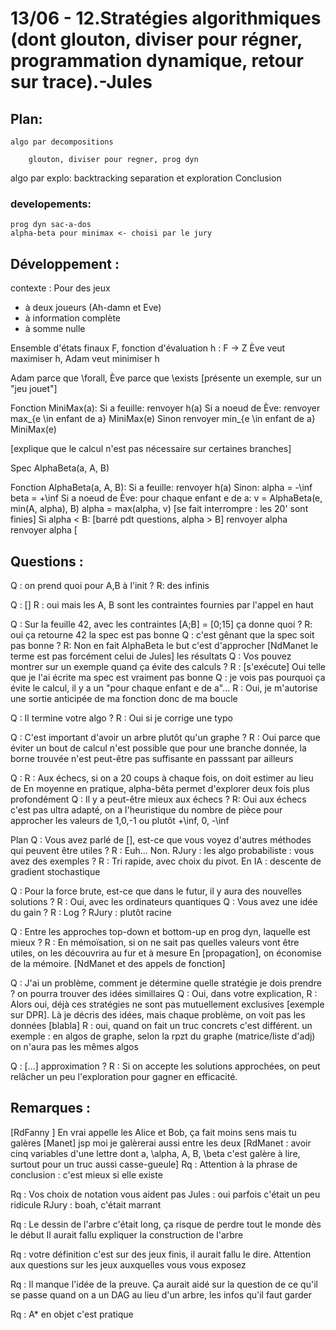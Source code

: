# 13/06 - 12.Stratégies algorithmiques (dont glouton, diviser pour régner, programmation dynamique, retour sur trace).-Jules

## Plan:
    algo par decompositions

        glouton, diviser pour regner, prog dyn

   algo par explo:
       backtracking
       separation et exploration
Conclusion

### developements:
    prog dyn sac-a-dos
    alpha-beta pour minimax <- choisi par le jury


## Développement : 
contexte : 
Pour des jeux
- à deux joueurs (Ah-damn et Eve)
- à information complète
- à somme nulle

Ensemble d'états finaux F, fonction d'évaluation h : F -> Z
Ève veut maximiser h, Adam veut minimiser h

Adam parce que \forall, Ève parce que \exists
[présente un exemple, sur un "jeu jouet"]

Fonction MiniMax(a):
    Si a feuille:
        renvoyer h(a)
    Si a noeud de Ève:
        renvoyer max_{e \in enfant de a} MiniMax(e)
    Sinon
        renvoyer min_{e \in enfant de a} MiniMax(e)

[explique que le calcul n'est pas nécessaire sur certaines branches]

Spec AlphaBeta(a, A, B)

Fonction AlphaBeta(a, A, B):
    Si a feuille:
        renvoyer h(a)
    Sinon:
        alpha = -\inf
        beta = +\inf
        Si a noeud de Ève:
            pour chaque enfant e de a:
                v = AlphaBeta(e, min(A, alpha), B)
                alpha = max(alpha, v)
    [se fait interrompre : les 20' sont finies]
                Si alpha < B: [barré pdt questions, alpha > B]
                    renvoyer alpha
                renvoyer alpha
            [


## Questions :
Q : on prend quoi pour A,B à l'init ?
R: des infinis

Q : []
R : oui mais les A, B sont les contraintes fournies par l'appel en haut

Q : Sur la feuille 42, avec les contraintes [A;B] = [0;15] ça donne quoi ?
R: oui ça retourne 42 la spec est pas bonne
Q : c'est gênant que la spec soit pas bonne ?
R: Non en fait AlphaBeta le but c'est d'approcher [NdManet le terme est pas forcément celui de Jules] les résultats
Q : Vos pouvez montrer sur un exemple quand ça évite des calculs ?
R : [s'exécute] Oui telle que je l'ai écrite ma spec est vraiment pas bonne
Q : je vois pas pourquoi ça évite le calcul, il y a un "pour chaque enfant e de a"...
R : Oui, je m'autorise une sortie anticipée de ma fonction donc de ma boucle

Q : Il termine votre algo ?
R : Oui si je corrige une typo

Q : C'est important d'avoir un arbre plutôt qu'un graphe ? 
R : Oui parce que éviter un bout de calcul n'est possible que pour une branche donnée, la borne trouvée n'est peut-être pas suffisante en passsant par ailleurs

Q : 
R : Aux échecs, si on a 20 coups à chaque fois, on doit estimer au lieu de
En moyenne en pratique, alpha-bêta permet d'explorer deux fois plus profondément 
Q : Il y a peut-être mieux aux échecs ?
R: Oui aux échecs c'est pas ultra adapté, on a l'heuristique du nombre de pièce pour approcher les valeurs de 1,0,-1 ou plutôt +\inf, 0, -\inf

Plan
Q : Vous avez parlé de [], est-ce que vous voyez d'autres méthodes qui peuvent être utiles ?
R : Euh... Non. 
RJury : les algo probabiliste : vous avez des  exemples ?
R : Tri rapide, avec choix du pivot. En IA : descente de gradient stochastique

Q : Pour la force brute, est-ce que dans le futur, il y aura des nouvelles solutions ?
R : Oui, avec les ordinateurs quantiques
Q : Vous avez une idée du gain ?
R : Log ?
RJury : plutôt racine 

Q : Entre les approches top-down et bottom-up en prog dyn, laquelle est mieux ?
R : En mémoïsation, si on ne sait pas quelles valeurs vont être utiles, on les découvrira au fur et à mesure
En [propagation], on économise de la mémoire. [NdManet et des appels de fonction]

Q : J'ai un problème, comment je détermine quelle stratégie je dois prendre ?
on pourra trouver des idées simillaires
Q : Oui, dans votre explication,
R : Alors oui, déjà ces stratégies ne sont pas mutuellement exclusives [exemple sur DPR]. Là je décris des idées, mais chaque problème, on voit pas les données [blabla]
R : oui, quand on fait un truc concrets c'est différent. un exemple : en algos de graphe, selon la rpzt du graphe (matrice/liste d'adj) on n'aura pas les mêmes algos

Q : [...] approximation ?
R : Si on accepte les solutions approchées, on peut relâcher un peu l'exploration pour gagner en efficacité.


## Remarques :

[RdFanny ] En vrai appelle les Alice et Bob, ça fait moins sens mais tu galères [Manet] jsp moi je galèrerai aussi entre les deux 
[RdManet : avoir cinq variables d'une lettre dont a, \alpha, A, B, \beta c'est galère à lire, surtout pour un truc aussi casse-gueule]
Rq : Attention à la phrase de conclusion : c'est mieux si elle existe

Rq : Vos choix de notation vous aident pas 
Jules : oui parfois c'était un peu ridicule
RJury : boah, c'était marrant

Rq : Le dessin de l'arbre c'était long, ça risque de perdre tout le monde dès le début
Il aurait fallu expliquer la construction de l'arbre 

Rq : votre définition c'est sur des jeux finis, il aurait fallu le dire. Attention aux questions sur les jeux auxquelles vous vous exposez

Rq : Il manque l'idée de la preuve. Ça aurait aidé sur la question de ce qu'il se passe quand on a un DAG au lieu d'un arbre, les infos qu'il faut garder

Rq : A* en objet c'est pratique
